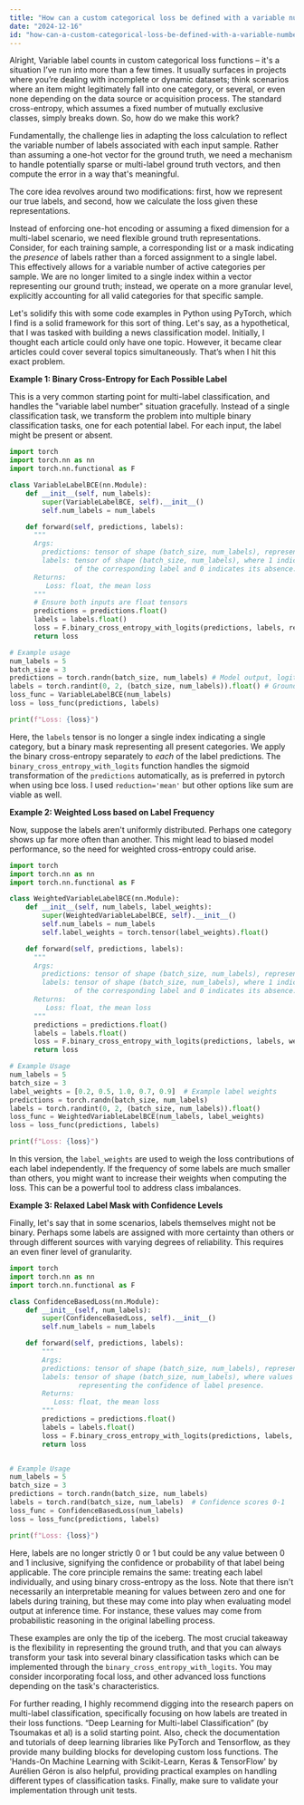 ```yaml
---
title: "How can a custom categorical loss be defined with a variable number of labels?"
date: "2024-12-16"
id: "how-can-a-custom-categorical-loss-be-defined-with-a-variable-number-of-labels"
---
```


Alright,  Variable label counts in custom categorical loss functions – it's a situation I’ve run into more than a few times. It usually surfaces in projects where you’re dealing with incomplete or dynamic datasets; think scenarios where an item might legitimately fall into one category, or several, or even none depending on the data source or acquisition process. The standard cross-entropy, which assumes a fixed number of mutually exclusive classes, simply breaks down. So, how do we make this work?

Fundamentally, the challenge lies in adapting the loss calculation to reflect the variable number of labels associated with each input sample. Rather than assuming a one-hot vector for the ground truth, we need a mechanism to handle potentially sparse or multi-label ground truth vectors, and then compute the error in a way that's meaningful.

The core idea revolves around two modifications: first, how we represent our true labels, and second, how we calculate the loss given these representations.

Instead of enforcing one-hot encoding or assuming a fixed dimension for a multi-label scenario, we need flexible ground truth representations. Consider, for each training sample, a corresponding list or a mask indicating the *presence* of labels rather than a forced assignment to a single label. This effectively allows for a variable number of active categories per sample. We are no longer limited to a single index within a vector representing our ground truth; instead, we operate on a more granular level, explicitly accounting for all valid categories for that specific sample.

Let's solidify this with some code examples in Python using PyTorch, which I find is a solid framework for this sort of thing. Let's say, as a hypothetical, that I was tasked with building a news classification model. Initially, I thought each article could only have one topic. However, it became clear articles could cover several topics simultaneously. That’s when I hit this exact problem.

**Example 1: Binary Cross-Entropy for Each Possible Label**

This is a very common starting point for multi-label classification, and handles the "variable label number" situation gracefully. Instead of a single classification task, we transform the problem into multiple binary classification tasks, one for each potential label. For each input, the label might be present or absent.

```python
import torch
import torch.nn as nn
import torch.nn.functional as F

class VariableLabelBCE(nn.Module):
    def __init__(self, num_labels):
        super(VariableLabelBCE, self).__init__()
        self.num_labels = num_labels

    def forward(self, predictions, labels):
      """
      Args:
        predictions: tensor of shape (batch_size, num_labels), representing the model outputs.
        labels: tensor of shape (batch_size, num_labels), where 1 indicates the presence
                of the corresponding label and 0 indicates its absence.
      Returns:
         Loss: float, the mean loss
      """
      # Ensure both inputs are float tensors
      predictions = predictions.float()
      labels = labels.float()
      loss = F.binary_cross_entropy_with_logits(predictions, labels, reduction='mean')
      return loss

# Example usage
num_labels = 5
batch_size = 3
predictions = torch.randn(batch_size, num_labels) # Model output, logits
labels = torch.randint(0, 2, (batch_size, num_labels)).float() # Ground truth, binary mask
loss_func = VariableLabelBCE(num_labels)
loss = loss_func(predictions, labels)

print(f"Loss: {loss}")
```

Here, the `labels` tensor is no longer a single index indicating a single category, but a binary mask representing all present categories. We apply the binary cross-entropy separately to *each* of the label predictions. The `binary_cross_entropy_with_logits` function handles the sigmoid transformation of the `predictions` automatically, as is preferred in pytorch when using bce loss. I used `reduction='mean'` but other options like sum are viable as well.

**Example 2: Weighted Loss based on Label Frequency**

Now, suppose the labels aren't uniformly distributed. Perhaps one category shows up far more often than another. This might lead to biased model performance, so the need for weighted cross-entropy could arise.

```python
import torch
import torch.nn as nn
import torch.nn.functional as F

class WeightedVariableLabelBCE(nn.Module):
    def __init__(self, num_labels, label_weights):
        super(WeightedVariableLabelBCE, self).__init__()
        self.num_labels = num_labels
        self.label_weights = torch.tensor(label_weights).float()

    def forward(self, predictions, labels):
      """
      Args:
        predictions: tensor of shape (batch_size, num_labels), representing the model outputs.
        labels: tensor of shape (batch_size, num_labels), where 1 indicates the presence
                of the corresponding label and 0 indicates its absence.
      Returns:
         Loss: float, the mean loss
      """
      predictions = predictions.float()
      labels = labels.float()
      loss = F.binary_cross_entropy_with_logits(predictions, labels, weight=self.label_weights, reduction='mean')
      return loss

# Example Usage
num_labels = 5
batch_size = 3
label_weights = [0.2, 0.5, 1.0, 0.7, 0.9]  # Example label weights
predictions = torch.randn(batch_size, num_labels)
labels = torch.randint(0, 2, (batch_size, num_labels)).float()
loss_func = WeightedVariableLabelBCE(num_labels, label_weights)
loss = loss_func(predictions, labels)

print(f"Loss: {loss}")
```

In this version, the `label_weights` are used to weigh the loss contributions of each label independently. If the frequency of some labels are much smaller than others, you might want to increase their weights when computing the loss. This can be a powerful tool to address class imbalances.

**Example 3: Relaxed Label Mask with Confidence Levels**

Finally, let's say that in some scenarios, labels themselves might not be binary. Perhaps some labels are assigned with more certainty than others or through different sources with varying degrees of reliability. This requires an even finer level of granularity.

```python
import torch
import torch.nn as nn
import torch.nn.functional as F

class ConfidenceBasedLoss(nn.Module):
    def __init__(self, num_labels):
        super(ConfidenceBasedLoss, self).__init__()
        self.num_labels = num_labels

    def forward(self, predictions, labels):
        """
        Args:
        predictions: tensor of shape (batch_size, num_labels), representing the model outputs.
        labels: tensor of shape (batch_size, num_labels), where values are between 0 and 1
                 representing the confidence of label presence.
        Returns:
           Loss: float, the mean loss
        """
        predictions = predictions.float()
        labels = labels.float()
        loss = F.binary_cross_entropy_with_logits(predictions, labels, reduction='mean')
        return loss


# Example Usage
num_labels = 5
batch_size = 3
predictions = torch.randn(batch_size, num_labels)
labels = torch.rand(batch_size, num_labels)  # Confidence scores 0-1
loss_func = ConfidenceBasedLoss(num_labels)
loss = loss_func(predictions, labels)

print(f"Loss: {loss}")
```

Here, labels are no longer strictly 0 or 1 but could be any value between 0 and 1 inclusive, signifying the confidence or probability of that label being applicable. The core principle remains the same: treating each label individually, and using binary cross-entropy as the loss. Note that there isn't necessarily an interpretable meaning for values between zero and one for labels during training, but these may come into play when evaluating model output at inference time. For instance, these values may come from probabilistic reasoning in the original labelling process.

These examples are only the tip of the iceberg. The most crucial takeaway is the flexibility in representing the ground truth, and that you can always transform your task into several binary classification tasks which can be implemented through the `binary_cross_entropy_with_logits`. You may consider incorporating focal loss, and other advanced loss functions depending on the task's characteristics.

For further reading, I highly recommend digging into the research papers on multi-label classification, specifically focusing on how labels are treated in their loss functions. “Deep Learning for Multi-label Classification” (by Tsoumakas et al) is a solid starting point. Also, check the documentation and tutorials of deep learning libraries like PyTorch and Tensorflow, as they provide many building blocks for developing custom loss functions. The 'Hands-On Machine Learning with Scikit-Learn, Keras & TensorFlow' by Aurélien Géron is also helpful, providing practical examples on handling different types of classification tasks. Finally, make sure to validate your implementation through unit tests.
